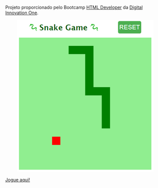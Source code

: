 Projeto proporcionado pelo Bootcamp [HTML Developer](https://web.digitalinnovation.one/track/html-web-developer) da [Digital Innovation One](https://digitalinnovation.one/).<center>

![screenshot](screenshot.png)</center>

[Jogue aqui!](https://marcnetts.github.io/Snake-game/)

